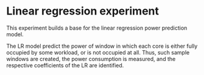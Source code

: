 # Linear regression experiment

This experiment builds a base for the linear regression power prediction model.

The LR model predict the power of window in which each core is either fully occupied by some workload, or is not occupied at all. Thus, such sample windows are created, the power consumption is measured, and the respective coefficients of the LR are identified. 